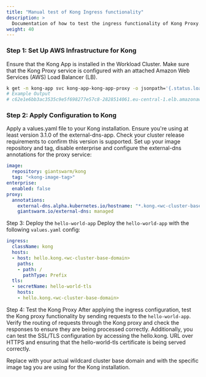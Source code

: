 ```yaml
---
title: "Manual test of Kong Ingress functionality"
description: >
  Documentation of how to test the ingress functionality of Kong Proxy.
weight: 40
---
```



### Step 1: Set Up AWS Infrastructure for Kong
Ensure that the Kong App is installed in the Workload Cluster.
Make sure that the Kong Proxy service is configured with an attached Amazon Web Services (AWS) Load Balancer (LB).
```bash
k get -n kong-app svc kong-app-kong-app-proxy -o jsonpath='{.status.loadBalancer.ingress[].hostname}'
# Example Output
# c62e1e6bb3ac3535c9e5f698277e57c8-2828514061.eu-central-1.elb.amazonaws.com
```

### Step 2: Apply Configuration to Kong
Apply a values.yaml file to your Kong installation.
Ensure you're using at least version 3.1.0 of the external-dns-app. Check your cluster release requirements to confirm this version is supported.
Set up your image repository and tag, disable enterprise and configure the external-dns annotations for the proxy service:
```yaml
image:
  repository: giantswarm/kong
  tag: "<kong-image-tag>"
enterprise:
  enabled: false
proxy:
  annotations:
    external-dns.alpha.kubernetes.io/hostname: "*.kong.<wc-cluster-base-domain>"
    giantswarm.io/external-dns: managed
```
Step 3: Deploy the `hello-world-app`
Deploy the `hello-world-app` with the following `values.yaml` config:
```yaml
ingress:
  className: kong
  hosts:
  - host: hello.kong.<wc-cluster-base-domain>
    paths:
    - path: /
      pathType: Prefix
  tls:
  - secretName: hello-world-tls
    hosts:
    - hello.kong.<wc-cluster-base-domain>
```
Step 4: Test the Kong Proxy
After applying the ingress configuration, test the Kong proxy functionality by sending requests to the `hello-world-app`.
Verify the routing of requests through the Kong proxy and check the responses to ensure they are being processed correctly.
Additionally, you can test the SSL/TLS configuration by accessing the hello.kong. URL over HTTPS and ensuring that the hello-world-tls certificate is being served correctly.

Replace with your actual wildcard cluster base domain and with the specific image tag you are using for the Kong installation.
